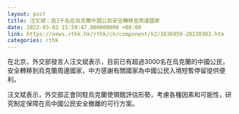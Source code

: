 ```yaml
---
layout: post
title: 汪文斌：逾3千名在烏克蘭中國公民安全轉移至周邊國家
date: 2022-03-03 15:59:47.000000000 +08:00
link: https://news.rthk.hk/rthk/ch/component/k2/1636959-20220303.htm
categories: rthk
---
```


在北京，外交部發言人汪文斌表示，目前已有超過3000名在烏克蘭的中國公民，安全轉移到烏克蘭周邊國家，中方感謝有關國家為中國公民入境短暫停留提供便利。

汪文斌表示，外交部正會同駐烏克蘭使領館評估形勢，考慮各種因素和可能性，研究制定保障在烏中國公民安全撤離的可行方案。
